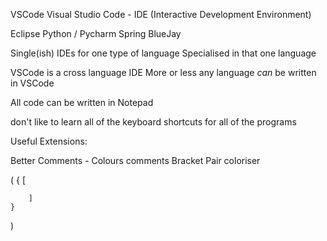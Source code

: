 VSCode 
Visual Studio Code - IDE (Interactive Development Environment)

Eclipse 
Python / Pycharm
Spring 
BlueJay

Single(ish) IDEs for one type of language 
Specialised in that one language 

VSCode is a cross language IDE
More or less any language *can* be written in VSCode 

All code can be written in Notepad 

don't like to learn all of the keyboard shortcuts for all of the programs 

Useful Extensions: 

Better Comments - Colours comments
Bracket Pair coloriser


(
    {
        [

        ]
    }
)
